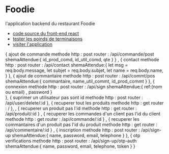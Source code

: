 # Foodie

l'application backend du restaurant Foodie

- [code source du front-end react](https://github.com/takamdev/Foodie)
- [tester les poinds de terminaisons](https://backend-restaurant-beta.vercel.app/)
- [visiter l'application](https://foodie-nine-omega.vercel.app/)



{
ajout de commande
methode http : post
router : /api/commande/post
shemaAttendue:{
id_prod_comd,
id_util_comd,
qte
}
}
,
{
contact
methode http : post
router : /api/contact
shemaAttendue:{
    let msg = req.body.message,
    let subjet = req.body.subjet,
    let name = req.body.name,
}
},
{
ajout de commantaire
methode http : post
router : /api/commt/pos
shemaAttendue:{
commantaire,
name_util_commt,
id_prod_commt
}
},
{
connexion
methode http : post
router : /api/sign
shemaAttendue:{
ref:(nom ou email) ,
password
}  
},
{
suprimer un utilisateur pas sont id
methode http : post
router : /api/user/delete/:id
},
{
recuperer tout les produits
methode http : get
router : /
},
,
{
recuperer un produit pas l'id
methode http : get
router : /api/produit/:id
} ,
{
recuperer les commandes d'un client pas l'id du client
methode http : get
router : /api/commande/:id
} ,
{
recuperer les commantaires d'un produit pas l'id du produit
methode http : get
router : /api/commentaire/:id
} ,
{
inscription
methode http : post
router : /api/sign-up
shemaAttendue:{
name,
password,
email,
telephone
}
},
{
otp verifications
methode http : post
router : /api/sign-up/otp-auth
shemaAttendue:{
name,
password,
email,
telephone,
token
}
}

